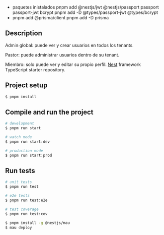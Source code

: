 - paquetes inistalados
  pnpm add @nestjs/jwt @nestjs/passport passport passport-jwt bcrypt
  pnpm add -D @types/passport-jwt @types/bcrypt
- pnpm add @prisma/client
  pnpm add -D prisma

## Description
Admin global: puede ver y crear usuarios en todos los tenants.

Pastor: puede administrar usuarios dentro de su tenant.

Miembro: solo puede ver y editar su propio perfil.
[Nest](https://github.com/nestjs/nest) framework TypeScript starter repository.

## Project setup

```bash
$ pnpm install
```

## Compile and run the project

```bash
# development
$ pnpm run start

# watch mode
$ pnpm run start:dev

# production mode
$ pnpm run start:prod
```

## Run tests

```bash
# unit tests
$ pnpm run test

# e2e tests
$ pnpm run test:e2e

# test coverage
$ pnpm run test:cov
```

```bash
$ pnpm install -g @nestjs/mau
$ mau deploy
```
